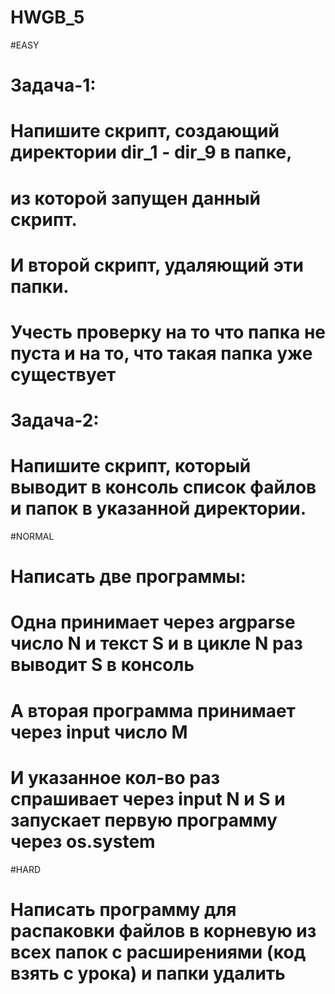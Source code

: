 # HWGB_5
#EASY
# Задача-1:
# Напишите скрипт, создающий директории dir_1 - dir_9 в папке,
# из которой запущен данный скрипт.
# И второй скрипт, удаляющий эти папки.
# Учесть проверку на то что папка не пуста и на то, что такая папка уже существует

# Задача-2:
# Напишите скрипт, который выводит в консоль список файлов и папок в указанной директории.

#NORMAL

# Написать две программы:
# Одна принимает через argparse число N и текст S и в цикле N раз выводит S в консоль
# А вторая программа принимает через input число M
# И указанное кол-во раз спрашивает через input N и S и запускает первую программу через os.system


#HARD

# Написать программу для распаковки файлов в корневую из всех папок с расширениями (код взять с урока) и папки удалить


